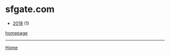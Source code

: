 # sfgate.com

  * [2018](./sfgate-com-2018.md) (1)

[homepage](https://www.sfgate.com/)

----

[Home](../index.md)
